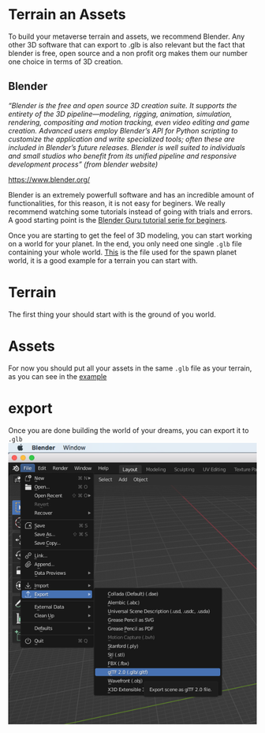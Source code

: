 # Terrain an Assets
To build your metaverse terrain and assets, we recommend Blender. Any other 3D software that can export to .glb is also relevant but the fact that blender is free, open source and a non profit org makes them our number one choice in terms of 3D creation.

## Blender 

*“Blender is the free and open source 3D creation suite. It supports the entirety of the 3D pipeline—modeling, rigging, animation, simulation, rendering, compositing and motion tracking, even video editing and game creation. Advanced users employ Blender’s API for Python scripting to customize the application and write specialized tools; often these are included in Blender’s future releases. Blender is well suited to individuals and small studios who benefit from its unified pipeline and responsive development process” (from blender website)*

https://www.blender.org/ 

Blender is an extremely powerfull software and has an incredible amount of functionalities, for this reason, it is not easy for beginers. We really recommend watching some tutorials instead of going with trials and errors.  
A good starting point is the [Blender Guru tutorial serie for beginers](https://www.youtube.com/watch?v=nIoXOplUvAw&list=PLjEaoINr3zgFX8ZsChQVQsuDSjEqdWMAD). 

Once you are starting to get the feel of 3D modeling, you can start working on a world for your planet. In the end, you only need one single `.glb` file containing your whole world. [This](https://github.com/Spacetime-Meta/spawn-planet2.0/blob/master/glb/spawnplanet.glb) is the file used for the spawn planet world, it is a good example for a terrain you can start with.

# Terrain

The first thing your should start with is the ground of you world.

# Assets

For now you should put all your assets in the same `.glb` file as your terrain, as you can see in the [example](https://github.com/Spacetime-Meta/spawn-planet2.0/blob/master/glb/spawnplanet.glb)

# export

Once you are done building the world of your dreams, you can export it to `.glb`
![Export to .glb](https://github.com/Spacetime-Meta/documentation/blob/main/src/blender_export_to_glb.png)
